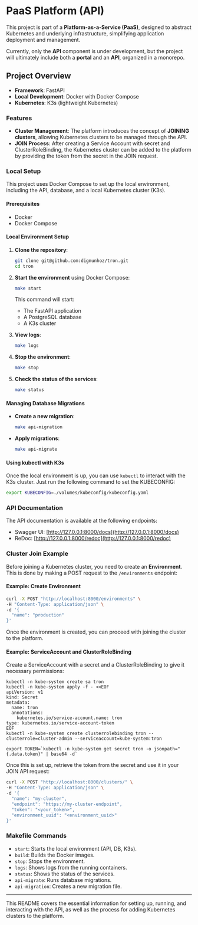# PaaS Platform (API)

This project is part of a **Platform-as-a-Service (PaaS)**, designed to abstract Kubernetes and underlying infrastructure, simplifying application deployment and management.

Currently, only the **API** component is under development, but the project will ultimately include both a **portal** and an **API**, organized in a monorepo.

## Project Overview

- **Framework**: FastAPI
- **Local Development**: Docker with Docker Compose
- **Kubernetes**: K3s (lightweight Kubernetes)

### Features

- **Cluster Management**: The platform introduces the concept of **JOINING clusters**, allowing Kubernetes clusters to be managed through the API.
- **JOIN Process**: After creating a Service Account with secret and ClusterRoleBinding, the Kubernetes cluster can be added to the platform by providing the token from the secret in the JOIN request.

### Local Setup

This project uses Docker Compose to set up the local environment, including the API, database, and a local Kubernetes cluster (K3s).

#### Prerequisites

- Docker
- Docker Compose

#### Local Environment Setup

1. **Clone the repository**:
    ```bash
    git clone git@github.com:digmunhoz/tron.git
    cd tron
    ```

2. **Start the environment** using Docker Compose:
    ```bash
    make start
    ```

   This command will start:
   - The FastAPI application
   - A PostgreSQL database
   - A K3s cluster

3. **View logs**:
    ```bash
    make logs
    ```

4. **Stop the environment**:
    ```bash
    make stop
    ```

5. **Check the status of the services**:
    ```bash
    make status
    ```

#### Managing Database Migrations

- **Create a new migration**:
    ```bash
    make api-migration
    ```

- **Apply migrations**:
    ```bash
    make api-migrate
    ```

#### Using kubectl with K3s

Once the local environment is up, you can use `kubectl` to interact with the K3s cluster. Just run the following command to set the KUBECONFIG:

```bash
export KUBECONFIG=./volumes/kubeconfig/kubeconfig.yaml
```

### API Documentation

The API documentation is available at the following endpoints:
- Swagger UI: [http://127.0.0.1:8000/docs](http://127.0.0.1:8000/docs)
- ReDoc: [http://127.0.0.1:8000/redoc](http://127.0.0.1:8000/redoc)

### Cluster Join Example

Before joining a Kubernetes cluster, you need to create an **Environment**. This is done by making a POST request to the `/environments` endpoint:

#### Example: Create Environment

```bash
curl -X POST "http://localhost:8000/environments" \
-H "Content-Type: application/json" \
-d '{
  "name": "production"
}'
```

Once the environment is created, you can proceed with joining the cluster to the platform.

#### Example: ServiceAccount and ClusterRoleBinding

Create a ServiceAccount with a secret and a ClusterRoleBinding to give it necessary permissions:

```shell
kubectl -n kube-system create sa tron
kubectl -n kube-system apply -f - <<EOF
apiVersion: v1
kind: Secret
metadata:
  name: tron
  annotations:
    kubernetes.io/service-account.name: tron
type: kubernetes.io/service-account-token
EOF
kubectl -n kube-system create clusterrolebinding tron --clusterrole=cluster-admin --serviceaccount=kube-system:tron

export TOKEN=`kubectl -n kube-system get secret tron -o jsonpath="{.data.token}" | base64 -d`
```

Once this is set up, retrieve the token from the secret and use it in your JOIN API request:

```bash
curl -X POST "http://localhost:8000/clusters/" \
-H "Content-Type: application/json" \
-d '{
  "name": "my-cluster",
  "endpoint": "https://my-cluster-endpoint",
  "token": "<your_token>",
  "environment_uuid": "<environment_uuid>"
}'
```

### Makefile Commands

- `start`: Starts the local environment (API, DB, K3s).
- `build`: Builds the Docker images.
- `stop`: Stops the environment.
- `logs`: Shows logs from the running containers.
- `status`: Shows the status of the services.
- `api-migrate`: Runs database migrations.
- `api-migration`: Creates a new migration file.

---

This README covers the essential information for setting up, running, and interacting with the API, as well as the process for adding Kubernetes clusters to the platform.